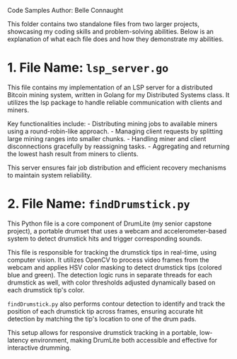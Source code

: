 Code Samples
Author: Belle Connaught

This folder contains two standalone files from two larger projects, showcasing 
my coding skills and problem-solving abilities. Below is an explanation of what
each file does and how they demonstrate my abilities.

# 1. File Name: `lsp_server.go` 
This file contains my implementation of an LSP server for a distributed Bitcoin
mining system, written in Golang for my Distributed Systems class. 
It utilizes the lsp package to handle reliable communication with clients and miners. 

Key functionalities include:
    - Distributing mining jobs to available miners using a round-robin-like approach.
    - Managing client requests by splitting large mining ranges into smaller chunks.
    - Handling miner and client disconnections gracefully by reassigning tasks.
    - Aggregating and returning the lowest hash result from miners to clients.

This server ensures fair job distribution and efficient recovery mechanisms to maintain 
system reliability.

# 2. File Name: `findDrumstick.py`
This Python file is a core component of DrumLite (my senior capstone project), a 
portable drumset that uses a webcam and accelerometer-based system to detect 
drumstick hits and trigger corresponding sounds. 

This file is responsible for tracking the drumstick tips in real-time, using computer 
vision. It utilizes OpenCV to process video frames from the webcam and applies 
HSV color masking to detect drumstick tips (colored blue and green). 
The detection logic runs in separate threads for each drumstick as well, with
color thresholds adjusted dynamically based on each drumstick tip's color. 

`findDrumstick.py` also performs contour detection to identify and track the position 
of each drumstick tip across frames, ensuring accurate hit detection by matching
the tip's location to one of the drum pads. 

This setup allows for responsive drumstick tracking in a portable, low-latency 
environment, making DrumLite both accessible and effective for interactive drumming.
